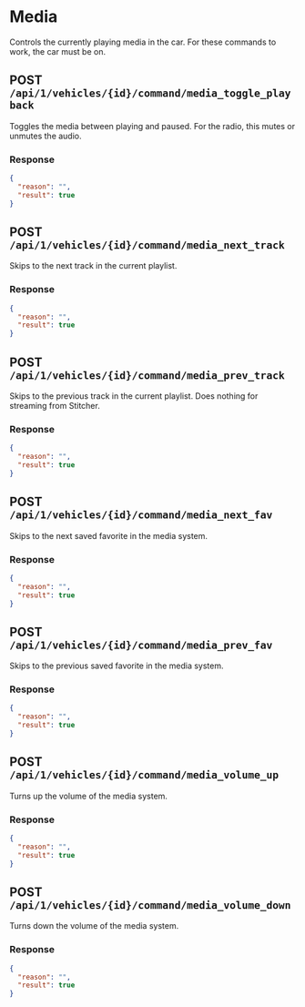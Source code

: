 # Media

Controls the currently playing media in the car. For these commands to work, the car must be on.

## POST `/api/1/vehicles/{id}/command/media_toggle_playback`

Toggles the media between playing and paused. For the radio, this mutes or unmutes the audio.

### Response

```json
{
  "reason": "",
  "result": true
}
```

## POST `/api/1/vehicles/{id}/command/media_next_track`

Skips to the next track in the current playlist.

### Response

```json
{
  "reason": "",
  "result": true
}
```

## POST `/api/1/vehicles/{id}/command/media_prev_track`

Skips to the previous track in the current playlist. Does nothing for streaming from Stitcher.

### Response

```json
{
  "reason": "",
  "result": true
}
```

## POST `/api/1/vehicles/{id}/command/media_next_fav`

Skips to the next saved favorite in the media system.

### Response

```json
{
  "reason": "",
  "result": true
}
```

## POST `/api/1/vehicles/{id}/command/media_prev_fav`

Skips to the previous saved favorite in the media system.

### Response

```json
{
  "reason": "",
  "result": true
}
```

## POST `/api/1/vehicles/{id}/command/media_volume_up`

Turns up the volume of the media system.

### Response

```json
{
  "reason": "",
  "result": true
}
```

## POST `/api/1/vehicles/{id}/command/media_volume_down`

Turns down the volume of the media system.

### Response

```json
{
  "reason": "",
  "result": true
}
```

